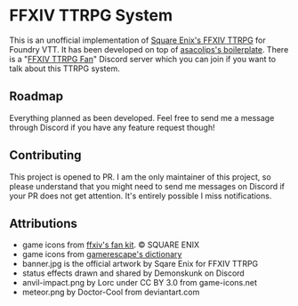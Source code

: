 # FFXIV TTRPG System

This is an unofficial implementation of [Square Enix's FFXIV TTRPG](https://www.square-enix-shop.com/ffxivttrpg/en/index.html) for Foundry VTT. It has been developed on top of [asacolips's boilerplate](https://github.com/asacolips-projects/boilerplate).
There is a "[FFXIV TTRPG Fan](https://discord.gg/6EghsJdCbS)" Discord server which you can join if you want to talk about this TTRPG system.

## Roadmap

Everything planned as been developed. Feel free to send me a message through Discord if you have any feature request though!

## Contributing
This project is opened to PR. I am the only maintainer of this project, so please understand that you might need to send me messages on Discord if your PR does not get attention. It's entirely possible I miss notifications.

## Attributions
- game icons from [ffxiv's fan kit](https://fr.finalfantasyxiv.com/lodestone/special/fankit/icon/). © SQUARE ENIX
- game icons from [gamerescape's dictionary](https://ffxiv.gamerescape.com/wiki/Dictionary_of_Icons#Player_Icons)
- banner.jpg is the official artwork by Sqare Enix for FFXIV TTRPG
- status effects drawn and shared by Demonskunk on Discord
- anvil-impact.png by Lorc under CC BY 3.0 from game-icons.net
- meteor.png by Doctor-Cool from deviantart.com
